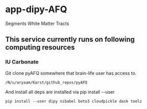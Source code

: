 # app-dipy-AFQ
Segments White Matter Tracts

## This service currently runs on following computing resources

### IU Carbonate

Git clone pyAFQ somewhere that brain-life user has access to.

```
/N/u/aryaam/Karst/github_repos/pyAFQ
```

And install all deps are installed via pip install --user

```
pip install --user dipy nibabel boto3 cloudpickle dask toolz 
```

